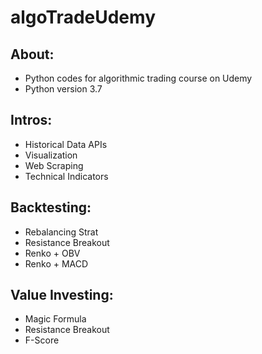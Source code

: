 # algoTradeUdemy 
## About: <br>
 * Python codes for algorithmic trading course on Udemy <br>
 * Python version 3.7 <br>
## Intros: <br>
 * Historical Data APIs <br>
 * Visualization <br>
 * Web Scraping <br>
 * Technical Indicators <br>
## Backtesting:  <br>
 * Rebalancing Strat <br>
 * Resistance Breakout <br>
 * Renko + OBV <br>
 * Renko + MACD <br>
## Value Investing:  <br>
 * Magic Formula <br>
 * Resistance Breakout <br>
 * F-Score <br>
